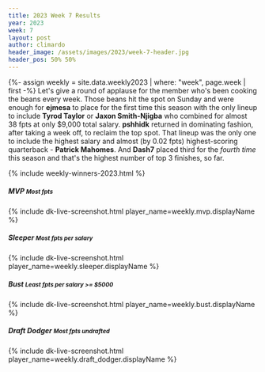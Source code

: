 ```yaml
---
title: 2023 Week 7 Results
year: 2023
week: 7
layout: post
author: climardo
header_image: /assets/images/2023/week-7-header.jpg
header_pos: 50% 50%
---
```


{%- assign weekly = site.data.weekly2023 | where: "week", page.week | first -%}
Let's give a round of applause for the member who's been cooking the beans every week. Those beans hit the spot on Sunday and were enough for **ejmesa** to place for the first time this season with the only lineup to include **Tyrod Taylor** or **Jaxon Smith-Njigba** who combined for almost 38 fpts at only $9,000 total salary. **pshhidk** returned in dominating fashion, after taking a week off, to reclaim the top spot. That lineup was the only one to include the highest salary and almost (by 0.02 fpts) highest-scoring quarterback - **Patrick Mahomes**. And **Dash7** placed third for the *fourth time* this season and that's the highest number of top 3 finishes, so far.

{% include weekly-winners-2023.html %}

##### MVP <small class="text-muted">Most fpts</small>
{% include dk-live-screenshot.html player_name=weekly.mvp.displayName %}

##### Sleeper <small class="text-muted">Most fpts per salary</small>
{% include dk-live-screenshot.html player_name=weekly.sleeper.displayName %}

##### Bust <small class="text-muted">Least fpts per salary >= $5000</small>
{% include dk-live-screenshot.html player_name=weekly.bust.displayName %}

##### Draft Dodger <small class="text-muted">Most fpts undrafted</small>
{% include dk-live-screenshot.html player_name=weekly.draft_dodger.displayName %}


